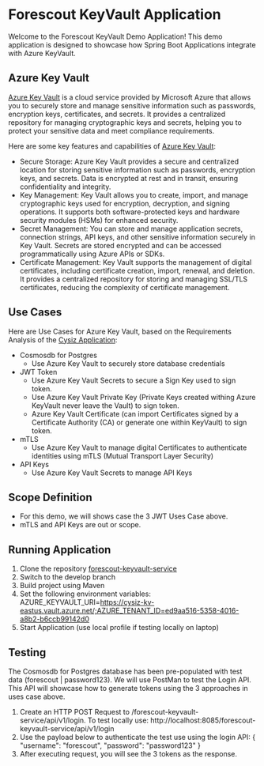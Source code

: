 # Forescout KeyVault Application

Welcome to the Forescout KeyVault Demo Application! 
This demo application is designed to showcase how Spring Boot Applications integrate with Azure KeyVault.

## Azure Key Vault

[Azure Key Vault](https://learn.microsoft.com/en-us/azure/key-vault/general/overview) is a cloud service provided by Microsoft Azure that allows you to securely store and manage sensitive information such as passwords, encryption keys, certificates, and secrets. 
It provides a centralized repository for managing cryptographic keys and secrets, helping you to protect your sensitive data and meet compliance requirements.

Here are some key features and capabilities of [Azure Key Vault](https://learn.microsoft.com/en-us/azure/key-vault/general/overview):

- Secure Storage: Azure Key Vault provides a secure and centralized location for storing sensitive information such as passwords, encryption keys, and secrets. Data is encrypted at rest and in transit, ensuring confidentiality and integrity.
- Key Management: Key Vault allows you to create, import, and manage cryptographic keys used for encryption, decryption, and signing operations. It supports both software-protected keys and hardware security modules (HSMs) for enhanced security.
- Secret Management: You can store and manage application secrets, connection strings, API keys, and other sensitive information securely in Key Vault. Secrets are stored encrypted and can be accessed programmatically using Azure APIs or SDKs.
- Certificate Management: Key Vault supports the management of digital certificates, including certificate creation, import, renewal, and deletion. It provides a centralized repository for storing and managing SSL/TLS certificates, reducing the complexity of certificate management.

## Use Cases

Here are Use Cases for Azure Key Vault, based on the Requirements Analysis of the [Cysiz Application](https://dev.azure.com/3Cloud/Forescout%20%E2%80%93%20Replatform%20Program%20%E2%80%93%20Delivery%20Backlog/_backlogs/backlog/JIRA%20Backlog/Stories):

- Cosmosdb for Postgres
  - Use Azure Key Vault to securely store database credentials
- JWT Token
  - Use Azure Key Vault Secrets to secure a Sign Key used to sign token.
  - Use Azure Key Vault Private Key (Private Keys created withing Azure KeyVault never leave the Vault) to sign token.
  - Azure Key Vault Certificate (can import Certificates signed by a Certificate Authority (CA) or generate one within KeyVault) to sign token.
- mTLS
  - Use Azure Key Vault to manage digital Certificates to authenticate identities using mTLS (Mutual Transport Layer Security)
- API Keys
  - Use Azure Key Vault Secrets to manage API Keys

## Scope Definition

- For this demo, we will shows case the 3 JWT Uses Case above.
- mTLS and API Keys are out or scope.

  
## Running Application

1. Clone the repository [forescout-keyvault-service](https://github.com/3CloudForescoutTeam/forescout-keyvault-service)
2. Switch to the develop branch
3. Build project using Maven
4. Set the following environment variables: AZURE_KEYVAULT_URI=https://cysiz-kv-eastus.vault.azure.net/;AZURE_TENANT_ID=ed9aa516-5358-4016-a8b2-b6ccb99142d0
5. Start Application (use local profile if testing locally on laptop)

## Testing

The Cosmosdb for Postgres database has been pre-populated with test data (forescout | password123).
We will use PostMan to test the Login API. This API will showcase how to generate tokens using the 3 approaches in uses case above.

1. Create an HTTP POST Request to <hostname>/forescout-keyvault-service/api/v1/login. To test locally use: http://localhost:8085/forescout-keyvault-service/api/v1/login
2. Use the payload below to authenticate the test use using the login API:  {
   "username": "forescout",
   "password": "password123"
   }
3. After executing request, you will see the 3 tokens as the response.




